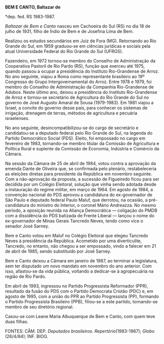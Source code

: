 **BEM E CANTO, Baltazar de**

\*dep. fed. RS 1983-1987.

*Baltazar de Bem e Canto* nasceu em Cachoeira do Sul (RS) no dia 18 de
julho de 1931, filho de Índio de Bem e de Josefina Lima de Bem.

Realizou os estudos secundários em Juiz de Fora (MG). Retornando ao Rio
Grande do Sul, em 1959 graduou-se em ciências jurídicas e sociais pela
atual Universidade Federal do Rio Grande do Sul (UFRGS).

Fazendeiro, em 1972 tornou-se membro do Conselho de Administração da
Cooperativa Pastoril de Rio Pardo (RS), função que exerceu até 1975,
quando passou a ocupar a presidência do Instituto Rio-Grandense de
Arroz. No ano seguinte, viajou a Roma como representante brasileiro ao
19º Congresso do Grupo Intergovernamental do Arroz. Entre 1978 e 1979,
foi membro do Conselho de Administração da Companhia Rio-Grandense de
Adubos. Neste último ano, deixou a presidência do Instituto
Rio-Grandense de Arroz e tornou-se secretário de Agricultura do Rio
Grande do Sul no governo de José Augusto Amaral de Sousa (1979-1983). Em
1981 viajou a Israel, a convite do governo desse país, para conhecer os
sistemas de irrigação, drenagem de terras, métodos de agricultura e
pecuária israelenses.

No ano seguinte, desincompatibilizou-se do cargo de secretário e
candidatou-se a deputado federal pelo Rio Grande do Sul, na legenda do
Partido Democrático Social (PDS). Eleito, foi empossado no cargo em
fevereiro de 1983, tornando-se membro titular da Comissão de Agricultura
e Política Rural e suplente da Comissão de Economia, Indústria e
Comércio da Câmara.

Na sessão da Câmara de 25 de abril de 1984, votou contra a aprovação da
emenda Dante de Oliveira que, se confirmada pelo plenário,
restabeleceria as eleições diretas para presidente da República em
novembro seguinte. Com a não-aprovação da proposta, a sucessão de
Figueiredo ficou para ser decidida por um Colégio Eleitoral, solução que
vinha sendo adotada desde a instauração do regime militar, em março de
1964. Em agosto de 1984, a convenção nacional do PDS aprovou a
candidatura do ex-governador de São Paulo e deputado federal Paulo
Maluf, que derrotou, na ocasião, a pré-candidatura do ministro do
Interior, o coronel Mário Andreazza. No mesmo período, a oposição
reunida na Aliança Democrática — coligação do PMDB com a dissidência do
PDS batizada de Frente Liberal — lançou o nome do ex-governador de Minas
Gerais Tancredo Neves, tendo como vice o senador José Sarney.

Bem e Canto votou em Maluf no Colégio Eleitoral que elegeu Tancredo
Neves à presidência da República. Acometido por uma diverticulite,
Tancredo, no entanto, não chegou a ser empossado, vindo a falecer em 21
de abril de 1985, sendo substituído por José Sarney.

Bem e Canto deixou a Câmara em janeiro de 1987, ao terminar a
legislatura, sem ter disputado um novo mandato em novembro do ano
anterior. Com isso, afastou-se da vida pública, voltando a dedicar-se à
agropecuária na região de Rio Pardo.

Em abril de 1993, ingressou no Partido Progressista Reformador (PPR),
resultado da fusão do PDS com o Partido Democrata Cristão (PDC) e, em
agosto de 1995, com a união do PPR ao Partido Progressista (PP),
formando o Partido Progressista Brasileiro (PPB), filiou-se a este
partido, tornando-se membro de seu diretório regional.

Casou-se com Leane Maria Albuquerque de Bem e Canto, com quem teve duas
filhas.

FONTES: CÂM. DEP. *Deputados brasileiros.* *Repertório*(1983-1987);
*Globo* (26/4/84); INF. BIOG.

 
